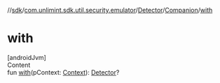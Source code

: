 //[sdk](../../../../index.md)/[com.unlimint.sdk.util.security.emulator](../../index.md)/[Detector](../index.md)/[Companion](index.md)/[with](with.md)



# with  
[androidJvm]  
Content  
fun [with](with.md)(pContext: [Context](https://developer.android.com/reference/kotlin/android/content/Context.html)): [Detector](../index.md)?  



